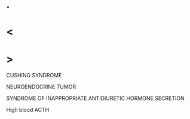 # .

# <

# >

CUSHING SYNDROME

NEUROENDOCRINE TUMOR

SYNDROME OF INAPPROPRIATE ANTIDIURETIC HORMONE SECRETION

High blood ACTH
